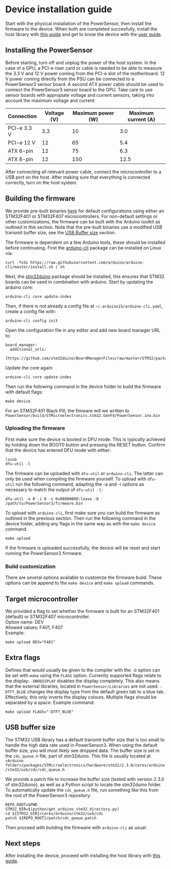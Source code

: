 # Device installation guide
Start with the physical installation of the PowerSensor, then install the firmware to the device. When both are completed succesfully, install the host library with [this guide](INSTALLATION_HOST.md) and get to know the device with the [user guide](USERGUIDE.md).

## Installing the PowerSensor
Before starting, turn off and unplug the power of the host system. In the case of a GPU, a PCI-e riser card or cable is needed to be able to measure the 3.3 V and 12 V power coming from the PCI-e slot of the motherboard. 12 V power coming directly from the PSU can be connected to a PowerSensor3 sensor board. A second ATX power cable should be used to connect the PowerSensor3 sensor board to the GPU. Take care to use sensor boards with appropiate voltage and current sensors, taking into account the maximum voltage and current:

Connection  | Voltage (V) | Maximum power (W) | Maximum current (A)
------------|-------------|-------------------|--------------------
PCI-e 3.3 V | 3.3         | 10                | 3.0
PCI-e 12 V  | 12          | 65                | 5.4
ATX 6-pin   | 12          | 75                | 6.3
ATX 8-pin   | 12          | 150               | 12.5

After connecting all relevant power cable, connect the microcontroller to a USB port on the host. After making sure that everything is connected correctly, turn on the host system.

## Building the firmware
We provide pre-built binaries [here](https://github.com/nlesc-recruit/PowerSensor3/releases) for default configurations using either an STM32F401 or STM32F407 microcontrollers. For non-default settings or other customizations, the firmware can be built with the Arduino toolkit as outlined in this section. Note that the pre-built binaries use a modified USB transmit buffer size, see the [USB Buffer size](#usb-buffer-size) section.


The firmware is dependent on a few Arduino tools, these should be installed before continueing. First the [arduino-cli](https://github.com/arduino/arduino-cli) package can be installed on Linux via:

    curl -fsSL https://raw.githubusercontent.com/arduino/arduino-cli/master/install.sh | sh

Next, the [stm32duino](https://github.com/stm32duino/Arduino_Core_STM32) package should be installed, this ensures that STM32 boards can be used in combination with arduino. Start by updating the arduino core:

    arduino-cli core update-index

Then, if there is not already a config file at `~/.arduino15/arduino-cli.yaml`, create a config file with:

    arduino-cli config init

Open the configuration file in any editor and add new board manager URL to:

    board_manager:
      additional_urls:
        [https://github.com/stm32duino/BoardManagerFiles/raw/master/STM32/package_stm_index.json]

Update the core again:

    arduino-cli core update-index

Then run the following command in the device folder to build the firmware with default flags:

    make device

For an STM32F401 Black Pill, the fimware will we written to `PowerSensor/build/STMicroelectronics.stm32.GenF4/PowerSensor.ino.bin`

### Uploading the firmware
First make sure the device is booted in DFU mode. This is typically achieved by holding down the BOOT0 button and pressing the RESET button. Confirm that the device has entered DFU mode with either:

    lsusb
    dfu-util -l

The firmware can be uploaded with `dfu-util` or `arduino-cli`. The latter can only be used when compiling the firmware yourself.
To upload with `dfu-util` run the following command, adapting the -a and -i options as necessary to match the output of `dfu-util -l`:

    dfu-util -a 0 -i 0 -s 0x08000000:leave -D /path/to/PowerSensor3/firmware.bin

To upload with `arduino-cli`, first make sure you can build the firmware as outlined in the previous section.
Then run the following command in the device folder, adding any flags in the same way as with the `make device` command.

    make upload

If the firmware is uploaded successfully, the device will be reset and start running the PowerSensor3 firmware.

### Build customization
There are several options available to customize the firmware build. These options can be append to the `make device` and `make upload` commands.

## Target microcontroller
We provided a flag to set whether the firmware is built for an STM32F401 (default) or STM32F407 microcontroller.  
Option name: DEV  
Allowed values: F401, F407  
Example:

    make upload DEV="F401"


## Extra flags
Defines that would usually be given to the compiler with the `-D` option can be set with `make` using the `FLAGS` option.
Currently supported flags relate to the display:
`-DNODISPLAY` disables the display completely. This also means that the external libraries, located in `PowerSensor/Libraries` are not used.
`-DTFT_BLUE` changes the display type from the default green tab to a blue tab. Effectively, this only inverts the display colours.
Multiple flags should be separated by a space.
Example command:

    make upload FLAGS="-DTFT_BLUE"

## USB buffer size
The STM32 USB library has a default transmit buffer size that is too small to handle the high data rate used in PowerSensor3. When using the default buffer size, you will most likely see dropped data. The buffer size is set in the `cdc_queue.h` file, part of stm32duino. This file is usually located at `<Arduino folder>/packages/STMicroelectronics/hardware/stm32/2.3.0/cores/arduino/stm32/usb/cdc/cdc_queue.h`

We provide a patch file to increase the buffer size (tested with version 2.3.0 of stm32duino), as well as a Python script to locate the stm32duino folder. To automatically update the `cdc_queue.h` file, run something like this from the root of the PowerSensor3 repository:

    REPO_ROOT=$PWD
    STM32_DIR=$(python/get_arduino_stm32_directory.py)
    cd ${STM32_DIR}/cores/arduino/stm32/usb/cdc
    patch ${REPO_ROOT}/patch/cdc_queue.patch

Then proceed with building the firmware with `arduino-cli` as usual.

## Next steps
After installing the device, proceed with installing the host library with [this guide](INSTALLATION_HOST.md).
